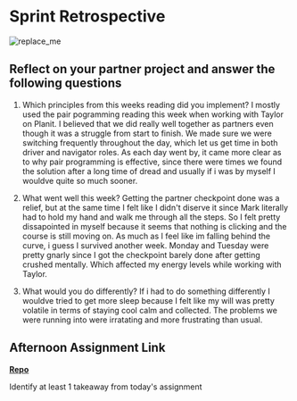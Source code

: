 # Sprint Retrospective

![replace_me](https://codeworks.blob.core.windows.net/public/assets/img/illustrations/placeholder.svg)

## Reflect on your partner project and answer the following questions

1. Which principles from this weeks reading did you implement?
  I mostly used the pair pogramming reading this week when working with Taylor on Planit. I believed that we did really well together as partners even though it was a struggle from start to finish. We made sure we were switching frequently throughout the day, which let us get time in both driver and navigator roles. As each day went by, it came more clear as to why pair programming is effective, since there were times we found the solution after a long time of dread and usually if i was by myself I wouldve quite so much sooner.

2. What went well this week?
  Getting the partner checkpoint done was a relief, but at the same time I felt like I didn't diserve it since Mark literally had to hold my hand and walk me through all the steps. So I felt pretty dissapointed in myself because it seems that nothing is clicking and the course is still moving on. As much as I feel like im falling behind the curve, i guess I survived another week. Monday and Tuesday were pretty gnarly since I got the checkpoint barely done after getting crushed mentally. Which affected my energy levels while working with Taylor. 

3. What would you do differently?
  If i had to do something differently I wouldve tried to get more sleep because I felt like my will was pretty volatile in terms of staying cool calm and collected. The problems we were running into were irratating and more frustrating than usual.

## Afternoon Assignment Link

**[Repo](https://github.com/Omanmano2/<ASSIGNMENT_REPO>)**

Identify at least 1 takeaway from today's assignment
